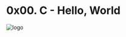 # 0x00. C - Hello, World
![logo](https://slack-imgs.com/?c=1&o1=ro&url=https%3A%2F%2Fd3v0px0pttie1i.cloudfront.net%2Fuploads%2Forganization%2Flogo%2F11091158%2Fopengraph_d5b75212.jpg%3Fsource%3Dopengraph)


